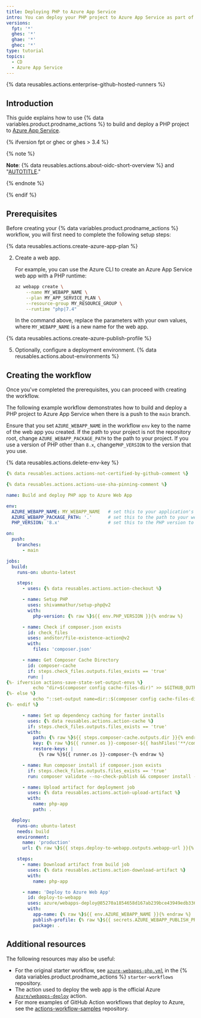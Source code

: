 ```yaml
---
title: Deploying PHP to Azure App Service
intro: You can deploy your PHP project to Azure App Service as part of your continuous deployment (CD) workflows.
versions:
  fpt: '*'
  ghes: '*'
  ghae: '*'
  ghec: '*'
type: tutorial
topics:
  - CD
  - Azure App Service
---
```

 
{% data reusables.actions.enterprise-github-hosted-runners %}

## Introduction

This guide explains how to use {% data variables.product.prodname_actions %} to build and deploy a PHP project to [Azure App Service](https://azure.microsoft.com/services/app-service/).

{% ifversion fpt or ghec or ghes > 3.4 %}

{% note %}

**Note**: {% data reusables.actions.about-oidc-short-overview %} and "[AUTOTITLE](/actions/deployment/security-hardening-your-deployments/configuring-openid-connect-in-azure)."

{% endnote %}

{% endif %}

## Prerequisites

Before creating your {% data variables.product.prodname_actions %} workflow, you will first need to complete the following setup steps:

{% data reusables.actions.create-azure-app-plan %}

2. Create a web app.

   For example, you can use the Azure CLI to create an Azure App Service web app with a PHP runtime:

   ```bash copy
   az webapp create \
       --name MY_WEBAPP_NAME \
       --plan MY_APP_SERVICE_PLAN \
       --resource-group MY_RESOURCE_GROUP \
       --runtime "php|7.4"
   ```

   In the command above, replace the parameters with your own values, where `MY_WEBAPP_NAME` is a new name for the web app.

{% data reusables.actions.create-azure-publish-profile %}

5. Optionally, configure a deployment environment. {% data reusables.actions.about-environments %}

## Creating the workflow

Once you've completed the prerequisites, you can proceed with creating the workflow.

The following example workflow demonstrates how to build and deploy a PHP project to Azure App Service when there is a push to the `main` branch.

Ensure that you set `AZURE_WEBAPP_NAME` in the workflow `env` key to the name of the web app you created. If the path to your project is not the repository root, change `AZURE_WEBAPP_PACKAGE_PATH` to the path to your project. If you use a version of PHP other than `8.x`, change`PHP_VERSION` to the version that you use.

{% data reusables.actions.delete-env-key %}

```yaml copy
{% data reusables.actions.actions-not-certified-by-github-comment %}

{% data reusables.actions.actions-use-sha-pinning-comment %}

name: Build and deploy PHP app to Azure Web App

env:
  AZURE_WEBAPP_NAME: MY_WEBAPP_NAME   # set this to your application's name
  AZURE_WEBAPP_PACKAGE_PATH: '.'      # set this to the path to your web app project, defaults to the repository root
  PHP_VERSION: '8.x'                  # set this to the PHP version to use

on:
  push:
    branches:
      - main

jobs:
  build:
    runs-on: ubuntu-latest

    steps:
      - uses: {% data reusables.actions.action-checkout %}

      - name: Setup PHP
        uses: shivammathur/setup-php@v2
        with:
          php-version: {% raw %}${{ env.PHP_VERSION }}{% endraw %}

      - name: Check if composer.json exists
        id: check_files
        uses: andstor/file-existence-action@v2
        with:
          files: 'composer.json'

      - name: Get Composer Cache Directory
        id: composer-cache
        if: steps.check_files.outputs.files_exists == 'true'
        run: |
{%- ifversion actions-save-state-set-output-envs %}
          echo "dir=$(composer config cache-files-dir)" >> $GITHUB_OUTPUT
{%- else %}
          echo "::set-output name=dir::$(composer config cache-files-dir)"
{%- endif %}

      - name: Set up dependency caching for faster installs
        uses: {% data reusables.actions.action-cache %}
        if: steps.check_files.outputs.files_exists == 'true'
        with:
          path: {% raw %}${{ steps.composer-cache.outputs.dir }}{% endraw %}
          key: {% raw %}${{ runner.os }}-composer-${{ hashFiles('**/composer.lock') }}{% endraw %}
          restore-keys: |
            {% raw %}${{ runner.os }}-composer-{% endraw %}

      - name: Run composer install if composer.json exists
        if: steps.check_files.outputs.files_exists == 'true'
        run: composer validate --no-check-publish && composer install --prefer-dist --no-progress

      - name: Upload artifact for deployment job
        uses: {% data reusables.actions.action-upload-artifact %}
        with:
          name: php-app
          path: .

  deploy:
    runs-on: ubuntu-latest
    needs: build
    environment:
      name: 'production'
      url: {% raw %}${{ steps.deploy-to-webapp.outputs.webapp-url }}{% endraw %}

    steps:
      - name: Download artifact from build job
        uses: {% data reusables.actions.action-download-artifact %}
        with:
          name: php-app

      - name: 'Deploy to Azure Web App'
        id: deploy-to-webapp
        uses: azure/webapps-deploy@85270a1854658d167ab239bce43949edb336fa7c
        with:
          app-name: {% raw %}${{ env.AZURE_WEBAPP_NAME }}{% endraw %}
          publish-profile: {% raw %}${{ secrets.AZURE_WEBAPP_PUBLISH_PROFILE }}{% endraw %}
          package: .
```

## Additional resources

The following resources may also be useful:

* For the original starter workflow, see [`azure-webapps-php.yml`](https://github.com/actions/starter-workflows/blob/main/deployments/azure-webapps-php.yml) in the {% data variables.product.prodname_actions %} `starter-workflows` repository.
* The action used to deploy the web app is the official Azure [`Azure/webapps-deploy`](https://github.com/Azure/webapps-deploy) action.
* For more examples of GitHub Action workflows that deploy to Azure, see the [actions-workflow-samples](https://github.com/Azure/actions-workflow-samples) repository.
